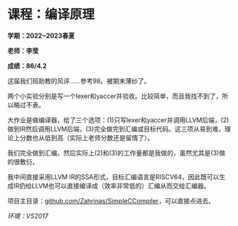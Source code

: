 # 课程：编译原理

**学期：2022~2023春夏**

**老师：李莹**

**成绩：86/4.2**

这届我们班助教的风评……参考98。被期末薄纱了。

两个小实验分别是写一个lexer和yaccer并验收。比较简单，而且我找不到了，所以略过不表。

大作业是做编译器，给了三个选项：(1)只写lexer和yaccer并调用LLVM后端，(2)做到IR然后调用LLVM后端，(3)完全做完到汇编或目标代码。这三项从易到难，理论上分数也从低到高（实际上老师分数还是留情了）。

我们完全做到汇编。然后实际上(2)和(3)的工作量都是我做的，虽然尤其是(3)做的很敷衍。

我中间直接采用LLVM IR的SSA形式，目标汇编语言是RISCV64，因此既可以生成IR扔给LLVM也可以直接编译成（效率非常低的）汇编从而交给汇编器。

项目主目录：[github.com/Zahrinas/SimpleCCompiler](https://github.com/Zahrinas/SimpleCCompile)，可以直接点进去。

*环境：VS2017*
